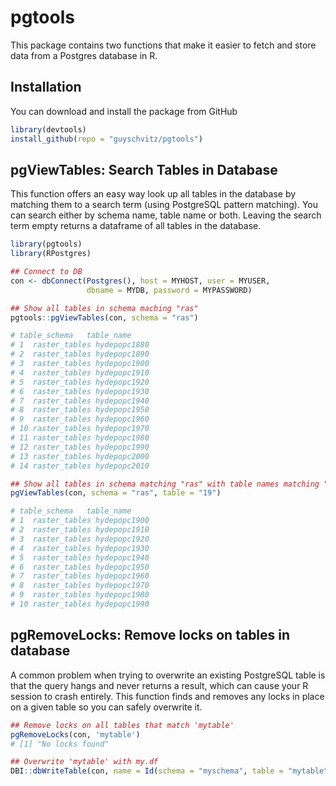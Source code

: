 # pgtools
This package contains two functions that make it easier to fetch and store data from a Postgres database in R. 

## Installation
You can download and install the package from GitHub

```r
library(devtools)
install_github(repo = "guyschvitz/pgtools")
```

## pgViewTables: Search Tables in Database
This function offers an easy way look up all tables in the database by matching them to a search term (using PostgreSQL pattern matching). You can search either by schema name, table name or both. Leaving the search term empty returns a dataframe of all tables in the database.

```r
library(pgtools)
library(RPostgres)

## Connect to DB
con <- dbConnect(Postgres(), host = MYHOST, user = MYUSER, 
                 dbname = MYDB, password = MYPASSWORD)

## Show all tables in schema maching "ras"
pgtools::pgViewTables(con, schema = "ras")

# table_schema   table_name
# 1  raster_tables hydepopc1880
# 2  raster_tables hydepopc1890
# 3  raster_tables hydepopc1900
# 4  raster_tables hydepopc1910
# 5  raster_tables hydepopc1920
# 6  raster_tables hydepopc1930
# 7  raster_tables hydepopc1940
# 8  raster_tables hydepopc1950
# 9  raster_tables hydepopc1960
# 10 raster_tables hydepopc1970
# 11 raster_tables hydepopc1980
# 12 raster_tables hydepopc1990
# 13 raster_tables hydepopc2000
# 14 raster_tables hydepopc2010

## Show all tables in schema matching "ras" with table names matching "19"
pgViewTables(con, schema = "ras", table = "19")

# table_schema   table_name
# 1  raster_tables hydepopc1900
# 2  raster_tables hydepopc1910
# 3  raster_tables hydepopc1920
# 4  raster_tables hydepopc1930
# 5  raster_tables hydepopc1940
# 6  raster_tables hydepopc1950
# 7  raster_tables hydepopc1960
# 8  raster_tables hydepopc1970
# 9  raster_tables hydepopc1980
# 10 raster_tables hydepopc1990
```

## pgRemoveLocks: Remove locks on tables in database
A common problem when trying to overwrite an existing PostgreSQL table is that the query hangs and never returns a result, which can cause your R session to crash entirely. This function finds and removes any locks in place on a given table so you can safely overwrite it.

```r
## Remove locks on all tables that match 'mytable'
pgRemoveLocks(con, 'mytable')
# [1] "No locks found"

## Overwrite 'mytable' with my.df
DBI::dbWriteTable(con, name = Id(schema = "myschema", table = "mytable"), my.df, overwrite=T)
```


